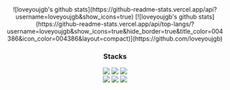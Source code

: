 <div align="center">
![loveyoujgb's github stats](https://github-readme-stats.vercel.app/api?username=loveyoujgb&show_icons=true)
[![loveyoujgb's github stats](https://github-readme-stats.vercel.app/api/top-langs/?username=loveyoujgb&show_icons=true&hide_border=true&title_color=004386&icon_color=004386&layout=compact)](https://github.com/loveyoujgb)

### Stacks
<p>
  <img src="https://img.shields.io/badge/HTML5-E34F26?style=for-the-badge&logo=HTML5&logoColor=ffffff">
  <img src="https://img.shields.io/badge/CSS-1572B6?style=for-the-badge&logo=CSS3&logoColor=ffffff">
  <img src="https://img.shields.io/badge/JavaScript-F7DF1E?style=for-the-badge&logo=JavaScript&logoColor=000000">
  <br/>
  <img src="https://img.shields.io/badge/React-61DAFB?style=for-the-badge&logo=React&logoColor=black">
  <img src="https://img.shields.io/badge/Redux-764ABC?style=for-the-badge&logo=Redux&logoColor=ffffff">
  <img src="https://img.shields.io/badge/styled components-DB7093?style=for-the-badge&logo=styled components&logoColor=ffffff">
</p>
</div>

